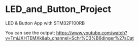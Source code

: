 # LED_and_Button_Project
LED & Button App with STM32F100RB

You can see the output;
https://www.youtube.com/watch?v=TmiJXHTEMXk&ab_channel=Schr%C3%B6dinger%27sCat
